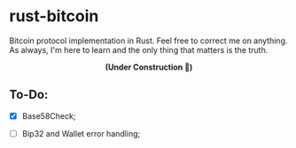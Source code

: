 # rust-bitcoin
Bitcoin protocol implementation in Rust.
Feel free to correct me on anything. As always, I'm here to learn and the only thing that matters is the truth.

<center><b>(Under Construction 🚧)</b></center>

## To-Do:
- [x] Base58Check;
- [ ] Bip32 and Wallet error handling;

